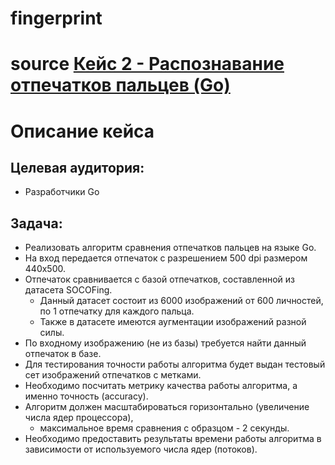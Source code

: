 # fingerprint

# source [Кейс 2 - Распознавание отпечатков пальцев (Go)](https://www.zavodit.ru/ru/profile/hackathons-participant/case/16)

# Описание кейса
## Целевая аудитория: 
- Разработчики Go
## Задача: 
- Реализовать алгоритм сравнения отпечатков пальцев на языке Go. 
- На вход передается отпечаток с разрешением 500 dpi размером 440x500. 
- Отпечаток сравнивается с базой отпечатков, составленной из датасета SOCOFing.
  - Данный датасет состоит из 6000 изображений от 600 личностей, по 1 отпечатку для каждого пальца. 
  - Также в датасете имеются аугментации изображений разной силы.
- По входному изображению (не из базы) требуется найти данный отпечаток в базе. 
- Для тестирования точности работы алгоритма будет выдан тестовый сет изображений отпечатков с метками. 
- Необходимо посчитать метрикy качества работы алгоритма, а именно точность (accuracy).
- Алгоритм должен масштабироваться горизонтально (увеличение числа ядер процессора), 
  - максимальное время сравнения с образцом - 2 секунды. 
- Необходимо предоставить результаты времени работы алгоритма в зависимости от используемого числа ядер (потоков).

